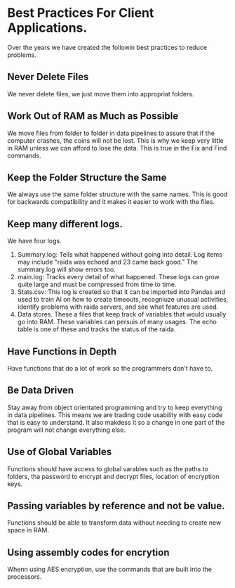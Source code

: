 # Best Practices For Client Applications. 
Over the years we have created the followin best practices to reduce problems. 

## Never Delete Files
We never delete files, we just move them into appropriat folders. 

## Work Out of RAM as Much as Possible
We move files from folder to folder in data pipelines to assure that if the computer crashes, the coins will not be lost. This is why we keep very little in 
RAM unless we can afford to lose the data. This is true in the Fix and Find commands. 

## Keep the Folder Structure the Same
We always use the same folder structure with the same names. This is good for backwards compatibility and it makes it easier to work with the files. 

## Keep many different logs. 
We have four logs. 
1. Summary.log: Tells what happened without going into detail. Log items may include "raida was echoed and 23 came back good." The summary.log will show errors too.
2. main.log: Tracks every detail of what happened. These logs can grow quite large and must be compressed from time to time.
3. Stats.csv: This log is created so that it can be imported into Pandas and used to train AI on how to create timeouts, recogniuze unusual activities, identify problems with raida servers, and see what features are used.
4. Data stores. These a files that keep track of variables that would usually go into RAM. These variables can persuis of many usages. The echo table is one of these and tracks the status of the raida. 

## Have Functions in Depth
Have functions that do a lot of work so the programmers don't have to. 

## Be Data Driven 
Stay away from object orientated programming and try to keep everything in data pipelines. This means we are trading code usability with easy code that is easy to understand. It also makdess it
so a change in one part of the program will not change everything else. 

## Use of Global Variables
Functions should have access to global varables such as the paths to folders, tha password to encrypt and decrypt files, location of encryption keys.

## Passing variables by reference and not be value. 
Functions should be able to transform data without needing to create new space in RAM. 

## Using assembly codes for encrytion
Whenn using AES encryption, use the commands that are built into the processors. 




